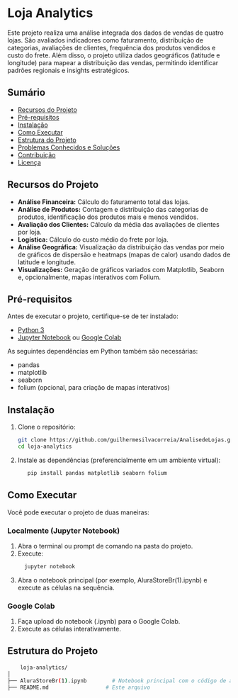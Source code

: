 # Loja Analytics

Este projeto realiza uma análise integrada dos dados de vendas de quatro lojas. São avaliados indicadores como faturamento, distribuição de categorias, avaliações de clientes, frequência dos produtos vendidos e custo do frete. Além disso, o projeto utiliza dados geográficos (latitude e longitude) para mapear a distribuição das vendas, permitindo identificar padrões regionais e insights estratégicos.

## Sumário

- [Recursos do Projeto](#recursos-do-projeto)
- [Pré-requisitos](#pré-requisitos)
- [Instalação](#instalação)
- [Como Executar](#como-executar)
- [Estrutura do Projeto](#estrutura-do-projeto)
- [Problemas Conhecidos e Soluções](#problemas-conhecidos-e-soluções)
- [Contribuição](#contribuição)
- [Licença](#licença)

## Recursos do Projeto

- **Análise Financeira:** Cálculo do faturamento total das lojas.
- **Análise de Produtos:** Contagem e distribuição das categorias de produtos, identificação dos produtos mais e menos vendidos.
- **Avaliação dos Clientes:** Cálculo da média das avaliações de clientes por loja.
- **Logística:** Cálculo do custo médio do frete por loja.
- **Análise Geográfica:** Visualização da distribuição das vendas por meio de gráficos de dispersão e heatmaps (mapas de calor) usando dados de latitude e longitude.
- **Visualizações:** Geração de gráficos variados com Matplotlib, Seaborn e, opcionalmente, mapas interativos com Folium.

## Pré-requisitos

Antes de executar o projeto, certifique-se de ter instalado:

- [Python 3](https://www.python.org/downloads/)
- [Jupyter Notebook](https://jupyter.org/) ou [Google Colab](https://colab.research.google.com/)

As seguintes dependências em Python também são necessárias:

- pandas
- matplotlib
- seaborn
- folium (opcional, para criação de mapas interativos)

## Instalação

1. Clone o repositório:
   ```bash
   git clone https://github.com/guilhermesilvacorreia/AnalisedeLojas.git
   cd loja-analytics
2. Instale as dependências (preferencialmente em um ambiente virtual):
   ```bash
      pip install pandas matplotlib seaborn folium
## Como Executar
Você pode executar o projeto de duas maneiras:

### Localmente (Jupyter Notebook)
1. Abra o terminal ou prompt de comando na pasta do projeto.
2. Execute:
   ```bash
     jupyter notebook
3. Abra o notebook principal (por exemplo, AluraStoreBr(1).ipynb) e execute as células na sequência.

### Google Colab
1. Faça upload do notebook (.ipynb) para o Google Colab.
2. Execute as células interativamente.


## Estrutura do Projeto

```bash 
    loja-analytics/
│
├── AluraStoreBr(1).ipynb        # Notebook principal com o código de análise e geração de gráficos
├── README.md                  # Este arquivo
 
 
 

 

   
    
   